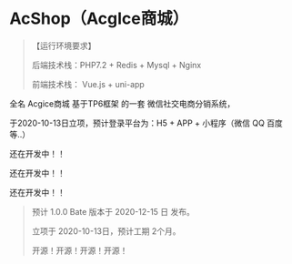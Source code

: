 AcShop（AcgIce商城）
===============

> 【运行环境要求】
>
> 后端技术栈：PHP7.2 + Redis + Mysql + Nginx 
>
> 前端技术栈： Vue.js + uni-app



全名 Acgice商城 基于TP6框架 的一套 微信社交电商分销系统，

于2020-10-13日立项，预计登录平台为：H5 + APP + 小程序（微信 QQ 百度 等..）



还在开发中！！

还在开发中！！

还在开发中！！



> 预计 1.0.0 Bate 版本于 2020-12-15 日 发布。
>
> 立项于 2020-10-13日，预计工期 2个月。
>
> 开源！开源！开源！开源！
